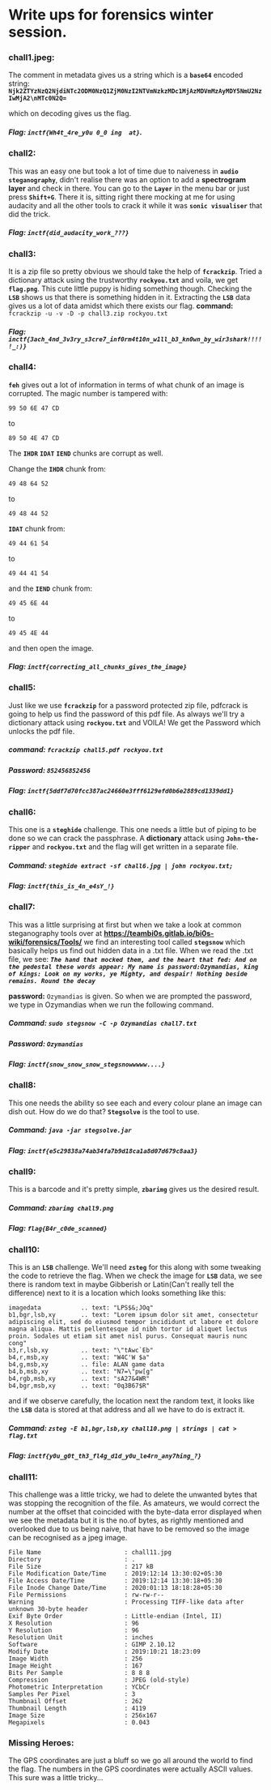 # Write ups for forensics winter session.

### chall1.jpeg:
The comment in metadata gives us a string which is a **`base64`** encoded string: **`Njk2ZTYzNzQ2NjdiNTc2ODM0NzQ1ZjM0NzI2NTVmNzkzMDc1MjAzMDVmMzAyMDY5NmU2NzIwMjA2\nMTc0N2Q=`**

which on decoding gives us the flag.
##### Flag: **`inctf{Wh4t_4re_y0u 0_0 ing  at}`**.

### chall2: 

This was an easy one but took a lot of time due to naiveness in **`audio steganography`**, didn't realise there was an option to add a **spectrogram layer** and check in there. You can go to the **`Layer`** in the menu bar or just press **`Shift+G`**. There it is, sitting right there mocking at me for using audacity and all the other tools to crack it while it was **`sonic visualiser`** that did the trick.
##### Flag: **`inctf{did_audacity_work_???}`**


### chall3:

It is a zip file so pretty obvious we should take the help of **`fcrackzip`**. Tried a dictionary attack using the trustworthy **`rockyou.txt`** and voila, we get **`flag.png`**. This cute little puppy is hiding something though. Checking the **`LSB`** shows us that there is something hidden in it. Extracting the **`LSB`** data gives us a lot of data amidst which there exists our flag.
**command:** `fcrackzip -u -v -D -p chall3.zip rockyou.txt`
##### Flag: `inctf{3ach_4nd_3v3ry_s3cre7_inf0rm4t10n_w1ll_b3_kn0wn_by_wir3shark!!!!!_:)}`

### chall4: 

**`feh`** gives out a lot of information in terms of what chunk of an image is corrupted.
The magic number is tampered with:
```
99 50 6E 47 CD
```
to 
```
89 50 4E 47 CD
```
The **`IHDR`** **`IDAT`** **`IEND`** chunks are corrupt as well.

Change the **`IHDR`** chunk from:
```
49 48 64 52
```

to 

```
49 48 44 52
```
**`IDAT`** chunk from:
```
49 44 61 54
```
to 
```
49 44 41 54
```

and the **`IEND`** chunk from:

```
49 45 6E 44
```
to 
```
49 45 4E 44
```
and then open the image.

##### Flag: **`inctf{correcting_all_chunks_gives_the_image}`**

### chall5:

Just like we use **`fcrackzip`** for a password protected zip file, pdfcrack is going to help us find the password of this pdf file. As always we'll try a dictionary attack using **`rockyou.txt`** and VOILA! We get the Password which unlocks the pdf file.

##### command: **`fcrackzip chall5.pdf rockyou.txt`**
##### Password: **`852456852456`**
##### Flag: **`inctf{5ddf7d70fcc387ac24660e3fff6129efd0b6e2889cd1339dd1}`**

### chall6: 
This one is a **`steghide`** challenge. This one needs a little but of piping to be done so we can crack the passphrase. A **dictionary** attack using **`John-the-ripper`** and **`rockyou.txt`** and the flag will get written in a separate file.

##### Command: **`steghide extract -sf chall6.jpg | john rockyou.txt;`**
##### Flag: **`inctf{this_is_4n_e4sY_!}`** 

### chall7:

This was a little surprising at first but when we take a look at common steganography tools over at **https://teambi0s.gitlab.io/bi0s-wiki/forensics/Tools/** we find an interesting tool called **`stegsnow`** which basically helps us find out hidden data in a .txt file. When we read the .txt file, we see:
***`
The hand that mocked them, and the heart that fed:
And on the pedestal these words appear:
My name is password:Ozymandias, king of kings:
Look on my works, ye Mighty, and despair!
Nothing beside remains. Round the decay
`***

**password:** `Ozymandias` is given. So when we are prompted the password, we type in Ozymandias when we run the following command.
##### Command: **`sudo stegsnow -C -p Ozymandias chall7.txt`**
##### Password: **`Ozymandias`**
##### Flag: **`inctf{snow_snow_snow_stegsnowwwww....}`**

### chall8:

This one needs the ability so see each and every colour plane an image can dish out. How do we do that? **`Stegsolve`** is the tool to use. 

##### Command: **`java -jar stegsolve.jar`**
##### Flag: **`inctf{e5c29838a74ab34fa7b9d18ca1a8d07d679c8aa3} `**

### chall9:

This is a barcode and it's pretty simple, **`zbarimg`** gives us the desired result.

##### Command: **`zbarimg chall9.png`**
##### Flag: **`flag{B4r_c0de_scanned}`**

### chall10:

This is an **`LSB`** challenge. We'll need **`zsteg`** for this along with some tweaking the code to retrieve the flag.
When we check the image for **`LSB`** data, we see there is random text in maybe Gibberish or Latin(Can't really tell the difference) next to it is a location which looks something like this:
```
imagedata           .. text: "LPS$&;JOq"
b1,bgr,lsb,xy       .. text: "Lorem ipsum dolor sit amet, consectetur adipiscing elit, sed do eiusmod tempor incididunt ut labore et dolore magna aliqua. Mattis pellentesque id nibh tortor id aliquet lectus proin. Sodales ut etiam sit amet nisl purus. Consequat mauris nunc cong"
b3,r,lsb,xy         .. text: "\"tAwc`Eb"
b4,r,msb,xy         .. text: "W4C'W $a"
b4,g,msb,xy         .. file: ALAN game data
b4,b,msb,xy         .. text: "N7=\"pw[g"
b4,rgb,msb,xy       .. text: "sA27&4WR"
b4,bgr,msb,xy       .. text: "0q3B67$R"
```
and if we observe carefully, the location next the random text, it looks like the **`LSB`** data is stored at that address and all we have to do is extract it.

##### Command: **`zsteg -E b1,bgr,lsb,xy chall10.png | strings | cat > flag.txt`**
##### Flag: **`inctf{y0u_g0t_th3_fl4g_d1d_y0u_le4rn_any7hing_?}`**

### chall11:

This challenge was a little tricky, we had to delete the unwanted bytes that was stopping the recognition of the file. As amateurs, we would correct the number at the offset that coincided with the byte-data error displayed when we see the metadata but it is the no.of bytes, as rightly mentioned and overlooked due to us being naive, that have to be removed so the image can be recognised as a jpeg image.

```
File Name                       : chall11.jpg
Directory                       : .
File Size                       : 217 kB
File Modification Date/Time     : 2019:12:14 13:30:02+05:30
File Access Date/Time           : 2019:12:14 13:30:18+05:30
File Inode Change Date/Time     : 2020:01:13 18:18:28+05:30
File Permissions                : rw-rw-r--
Warning                         : Processing TIFF-like data after unknown 30-byte header
Exif Byte Order                 : Little-endian (Intel, II)
X Resolution                    : 96
Y Resolution                    : 96
Resolution Unit                 : inches
Software                        : GIMP 2.10.12
Modify Date                     : 2019:10:21 18:23:09
Image Width                     : 256
Image Height                    : 167
Bits Per Sample                 : 8 8 8
Compression                     : JPEG (old-style)
Photometric Interpretation      : YCbCr
Samples Per Pixel               : 3
Thumbnail Offset                : 262
Thumbnail Length                : 4119
Image Size                      : 256x167
Megapixels                      : 0.043

```



### Missing Heroes:

The GPS coordinates are just a bluff so we go all around the world to find the flag. The numbers in the GPS coordinates were actually ASCII values. This sure was a little tricky...
